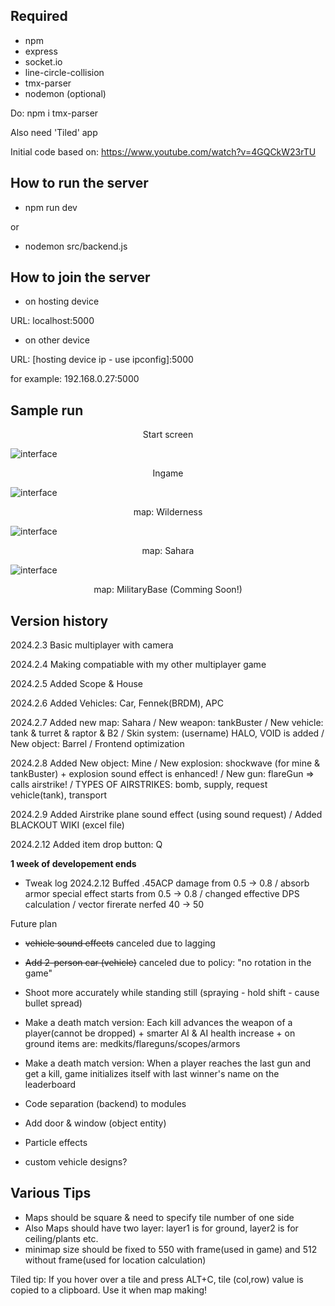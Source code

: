 ## Required
- npm
- express
- socket.io
- line-circle-collision
- tmx-parser
- nodemon (optional)

Do: npm i tmx-parser


Also need 'Tiled' app


Initial code based on: 
https://www.youtube.com/watch?v=4GQCkW23rTU


## How to run the server
- npm run dev


or 


- nodemon src/backend.js


## How to join the server
 - on hosting device


 URL: localhost:5000


 - on other device



 URL: [hosting device ip - use ipconfig]:5000


 for example: 192.168.0.27:5000

 ## Sample run
<p align="center">Start screen<br /></p>


![interface](../main/run_images/intro.png)

<p align="center">Ingame<br /></p>


![interface](../main/run_images/ingame.png)

<p align="center">map: Wilderness<br /></p>


![interface](../main/run_images/minimap_Wilderness_no_frame.png)


<p align="center">map: Sahara<br /></p>


![interface](../main/run_images/minimap_Sahara_no_frame.png)


<p align="center">map: MilitaryBase (Comming Soon!)<br /></p>


 ## Version history
2024.2.3 Basic multiplayer with camera


2024.2.4 Making compatiable with my other multiplayer game


2024.2.5 Added Scope & House


2024.2.6 Added Vehicles: Car, Fennek(BRDM), APC


2024.2.7 Added new map: Sahara / New weapon: tankBuster / New vehicle: tank & turret & raptor & B2 / Skin system: (username) HALO, VOID is added / New object: Barrel / Frontend optimization


2024.2.8 Added New object: Mine / New explosion: shockwave (for mine & tankBuster) + explosion sound effect is enhanced! / New gun: flareGun => calls airstrike! / TYPES OF AIRSTRIKES: bomb, supply, request vehicle(tank), transport


2024.2.9 Added Airstrike plane sound effect (using sound request)  / Added BLACKOUT WIKI (excel file)


2024.2.12 Added item drop button: Q


**1 week of developement ends**

- Tweak log
2024.2.12 Buffed .45ACP damage from 0.5 -> 0.8 / absorb armor special effect starts from 0.5 -> 0.8 / changed effective DPS calculation / vector firerate nerfed 40 -> 50



Future plan
- ~~vehicle sound effects~~ canceled due to lagging
- ~~Add 2-person car (vehicle)~~ canceled due to policy: "no rotation in the game"
- Shoot more accurately while standing still (spraying - hold shift - cause bullet spread)
- Make a death match version: Each kill advances the weapon of a player(cannot be dropped) + smarter AI & AI health increase + on ground items are: medkits/flareguns/scopes/armors 
- Make a death match version: When a player reaches the last gun and get a kill, game initializes itself with last winner's name on the leaderboard


- Code separation (backend) to modules
- Add door & window (object entity)
- Particle effects
- custom vehicle designs?



## Various Tips
- Maps should be square & need to specify tile number of one side 
- Also Maps should have two layer: layer1 is for ground, layer2 is for ceiling/plants etc.
- minimap size should be fixed to 550 with frame(used in game) and 512 without frame(used for location calculation)


Tiled tip: If you hover over a tile and press ALT+C, tile (col,row) value is copied to a clipboard. Use it when map making!